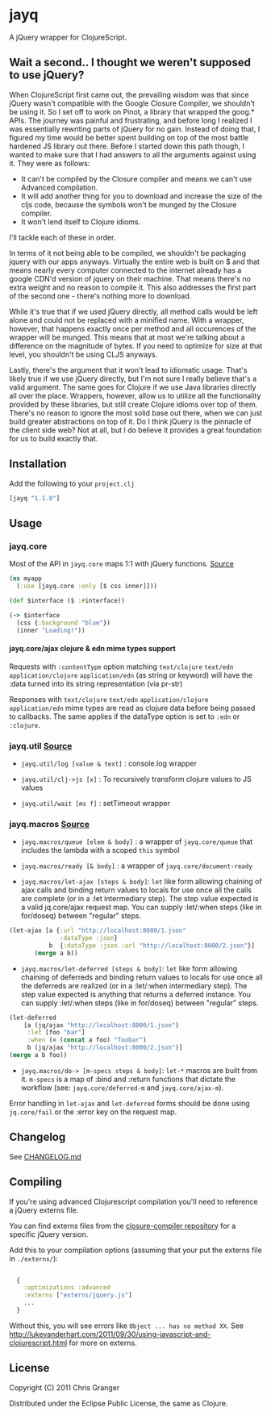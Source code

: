 # jayq

A jQuery wrapper for ClojureScript.

## Wait a second.. I thought we weren't supposed to use jQuery?

When ClojureScript first came out, the prevailing wisdom was that since jQuery wasn't compatible
with the Google Closure Compiler, we shouldn't be using it. So I set off to work on Pinot, a library
that wrapped the goog.\* APIs. The journey was painful and frustrating, and before long I realized I was
essentially rewriting parts of jQuery for no gain. Instead of doing that, I figured my time would be
better spent building on top of the most battle hardened JS library out there. Before I started down this path though, I wanted to make sure that I had answers to all the arguments
against using it. They were as follows:

* It can't be compiled by the Closure compiler and means we can't use Advanced compilation.
* It will add another thing for you to download and increase the size of the cljs code, because the symbols won't be munged by the Closure compiler.
* It won't lend itself to Clojure idioms.

I'll tackle each of these in order.

In terms of it not being able to be compiled, we shouldn't be packaging jquery with our apps anyways.
Virtually the entire web is built on $ and that means nearly every computer connected to the internet already
has a google CDN'd version of jquery on their machine. That means there's no extra weight and no reason
to compile it. This also addresses the first part of the second one - there's nothing more to download.

While it's true that if we used jQuery directly, all method calls would be left alone and could
not be replaced with a minified name. With a wrapper, however, that happens exactly once per method and
all occurences of the wrapper will be munged. This means that at most we're talking about a difference
on the magnitude of bytes. If you need to optimize for size at that level, you shouldn't be using
CLJS anyways.

Lastly, there's the argument that it won't lead to idiomatic usage. That's likely true if we use jQuery
directly, but I'm not sure I really believe that's a valid argument. The same goes for Clojure if we use
Java libraries directly all over the place. Wrappers, however, allow us to utilize all the functionality
provided by these libraries, but still create Clojure idioms over top of them. There's no reason to ignore
the most solid base out there, when we can just build greater abstractions on top of it. Do I think
jQuery is the pinnacle of the client side web? Not at all, but I do believe it provides a great foundation
for us to build exactly that.

## Installation

Add the following to your `project.clj`

```clojure
[jayq "1.1.0"]
```

## Usage

### jayq.core

Most of the API in `jayq.core` maps 1:1 with jQuery functions. [Source](https://github.com/ibdknox/jayq/blob/master/src/jayq/core.cljs)

```clojure
(ns myapp
  (:use [jayq.core :only [$ css inner]]))

(def $interface ($ :#interface))

(-> $interface
  (css {:background "blue"})
  (inner "Loading!"))

```

#### jayq.core/ajax clojure & edn mime types support

Requests with `:contentType` option matching `text/clojure` `text/edn`
`application/clojure` `application/edn` (as string or keyword) will
have the :data turned into its string representation (via pr-str)

Responses with `text/clojure` `text/edn` `application/clojure`
`application/edn` mime types are read as clojure data before being
passed to callbacks.  The same applies if the dataType option is set
to `:edn` or `:clojure`.


### jayq.util [Source](https://github.com/ibdknox/jayq/blob/master/src/jayq/util.cljs)

* `jayq.util/log [value & text]` : console.log wrapper

* `jayq.util/clj->js [x]` : To recursively transform clojure values to JS values

* `jayq.util/wait [ms f]` : setTimeout wrapper


### jayq.macros [Source](https://github.com/ibdknox/jayq/blob/master/src/jayq/macros.clj)

* `jayq.macros/queue [elem & body]` : a wrapper of `jayq.core/queue`
  that includes the lambda with a scoped `this` symbol

* `jayq.macros/ready [& body]` : a wrapper of `jayq.core/document-ready`

* `jayq.macros/let-ajax [steps & body]`: `let` like form allowing
  chaining of ajax calls and binding return values to locals for use
  once all the calls are complete (or in a :let intermediary step).
  The step value expected is a valid jq.core/ajax request map.
  You can supply :let/:when steps (like in for/doseq) between "regular" steps.

```clojure
(let-ajax [a {:url "http://localhost:8000/1.json"
              :dataType :json}
           b  {:dataType :json :url "http://localhost:8000/2.json"}]
       (merge a b))
```

* `jayq.macros/let-deferred [steps & body]`: `let` like form allowing
  chaining of deferreds and binding return values to locals for use
  once all the deferreds are realized (or in a :let/:when intermediary step).
  The step value expected is anything that returns a deferred instance.
  You can supply :let/:when steps (like in for/doseq) between "regular" steps.

```clojure
(let-deferred
    [a (jq/ajax "http://localhost:8000/1.json")
     :let [foo "bar"]
     :when (= (concat a foo) "foobar")
     b (jq/ajax "http://localhost:8000/2.json")]
(merge a b foo))
```

* `jayq.macros/do-> [m-specs steps & body]`: `let-*` macros are built
  from it. `m-specs` is a map of :bind and :return functions that dictate
  the workflow (see: `jayq.core/deferred-m` and `jayq.core/ajax-m`).

Error handling in `let-ajax` and `let-deferred` forms should be done using
`jq.core/fail` or the :error key on the request map.

## Changelog

See [CHANGELOG.md](https://github.com/ibdknox/jayq/blob/master/CHANGELOG.md)

## Compiling

If you're using advanced Clojurescript compilation you'll need to
reference a jQuery externs file.

You can find externs files from the
[closure-compiler repository](http://code.google.com/p/closure-compiler/source/browse/trunk/contrib/externs)
for a specific jQuery version.

Add this to your compilation options (assuming that your put the
externs file in `./externs/`):

```clojure

  {
    :optimizations :advanced
    :externs ["externs/jquery.js"]
    ...
  }
```

Without this, you will see errors like `Object ... has no method XX`. See http://lukevanderhart.com/2011/09/30/using-javascript-and-clojurescript.html for more on externs.

## License

Copyright (C) 2011 Chris Granger

Distributed under the Eclipse Public License, the same as Clojure.
